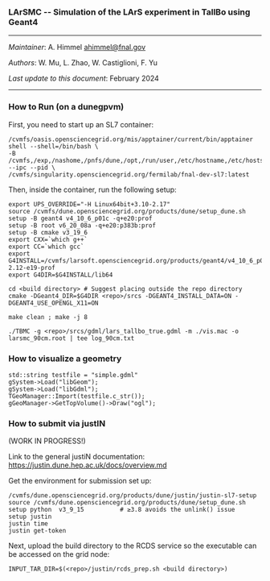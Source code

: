 ### LArSMC -- Simulation of the LArS experiment in TallBo using Geant4

----------------------------------------------------------------------

  *Maintainer*:               A. Himmel  <ahimmel@fnal.gov>
  
  *Authors*:                  W. Mu, L. Zhao, W. Castiglioni, F. Yu
  
  *Last update to this document*:  February 2024

----------------------------------------------------------------------



### How to Run (on a dunegpvm)

First, you need to start up an SL7 container:
```
/cvmfs/oasis.opensciencegrid.org/mis/apptainer/current/bin/apptainer shell --shell=/bin/bash \
-B /cvmfs,/exp,/nashome,/pnfs/dune,/opt,/run/user,/etc/hostname,/etc/hosts,/etc/krb5.conf --ipc --pid \
/cvmfs/singularity.opensciencegrid.org/fermilab/fnal-dev-sl7:latest
```

Then, inside the container, run the following setup:
```
export UPS_OVERRIDE="-H Linux64bit+3.10-2.17"
source /cvmfs/dune.opensciencegrid.org/products/dune/setup_dune.sh
setup -B geant4 v4_10_6_p01c -q+e20:prof
setup -B root v6_20_08a -q+e20:p383b:prof
setup -B cmake v3_19_6
export CXX=`which g++`
export CC=`which gcc`
export G4INSTALL=/cvmfs/larsoft.opensciencegrid.org/products/geant4/v4_10_6_p01/Linux64bit+2.6-2.12-e19-prof
export G4DIR=$G4INSTALL/lib64

cd <build directory> # Suggest placing outside the repo directory
cmake -DGeant4_DIR=$G4DIR <repo>/srcs -DGEANT4_INSTALL_DATA=ON -DGEANT4_USE_OPENGL_X11=ON
 
make clean ; make -j 8
 
./TBMC -g <repo>/srcs/gdml/lars_tallbo_true.gdml -m ./vis.mac -o larsmc_90cm.root | tee log_90cm.txt
```

### How to visualize a geometry

```
std::string testfile = "simple.gdml"
gSystem->Load("libGeom");
gSystem->Load("libGdml");
TGeoManager::Import(testfile.c_str());
gGeoManager->GetTopVolume()->Draw("ogl");
```

### How to submit via justIN

(WORK IN PROGRESS!)

Link to the general justiN documentation: https://justin.dune.hep.ac.uk/docs/overview.md

Get the environment for submission set up:
```
/cvmfs/dune.opensciencegrid.org/products/dune/justin/justin-sl7-setup
source /cvmfs/dune.opensciencegrid.org/products/dune/setup_dune.sh
setup python  v3_9_15          # ≥3.8 avoids the unlink() issue
setup justin
justin time
justin get-token
```

Next, upload the build directory to the RCDS service so the executable can be accessed on the grid node:

```
INPUT_TAR_DIR=$(<repo>/justin/rcds_prep.sh <build directory>)
```

